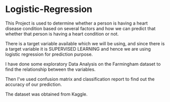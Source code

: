 # Logistic-Regression

This Project is used to determine whether a person is having a heart disease condition based on several factors and how we can predict that whether that person is having a heart condition or not.

There is a target variable available which we will be using, and since there is a target variable it is SUPERVISED LEARNING and hence we are using logistic regression for prediction purpose.

I have done some exploratory Data Analysis on the Farmingham dataset to find the relationship between the variables.

Then I've used confusion matrix and classification report to find out the accuracy of our prediction.

The dataset was obtained from Kaggle.
